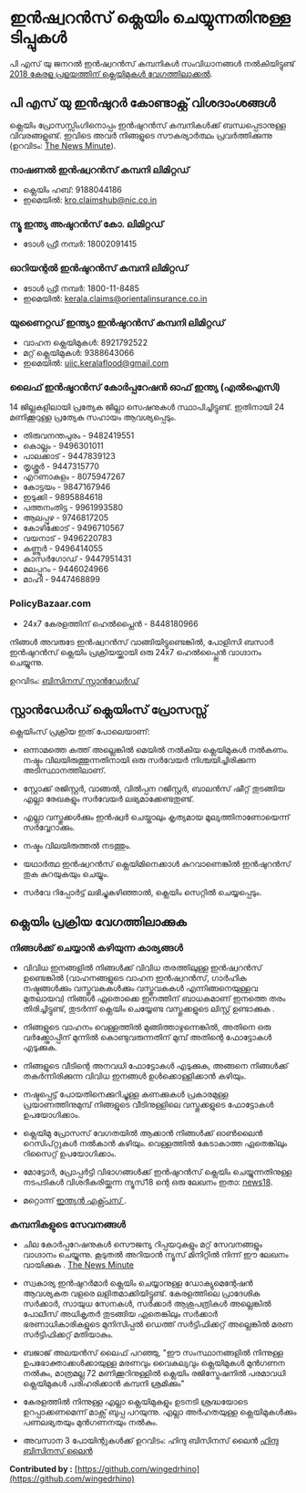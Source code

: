 # ഇൻഷ്വറൻസ് ക്ലെയിം ചെയ്യുന്നതിനുള്ള ടിപ്പുകൾ

പി എസ് യു ജനറൽ ഇൻഷ്വറൻസ് കമ്പനികൾ സംവിധാനങ്ങൾ നൽകിയിട്ടുണ്ട്  [2018 കേരള പ്രളയത്തിന് ക്ലെയിമുകൾ വേഗത്തിലാക്കൽ](https://www.financialexpress.com/money/insurance/psu-general-insurers-to-fast-track-kerala-flood-claims-settlement/1286593/).

## പി എസ് യു ഇൻഷുറർ കോണ്ടാക്റ്റ് വിശദാംശങ്ങൾ

ക്ലെയിം പ്രോസസ്സിംഗിനൊപ്പം ഇൻഷുറൻസ് കമ്പനികൾക്ക് ബന്ധപ്പെടാനുള്ള വിവരങ്ങളുണ്ട്. ഇവിടെ അവർ നിങ്ങളുടെ സൗകര്യാർത്ഥം പ്രവർത്തിക്കുന്നു \(ഉറവിടം: [The News Minute](https://www.thenewsminute.com/article/take-photo-vehicle-submerged-kerala-flood-tow-workshop-say-insurance-cos-86919)\).

### നാഷണൽ ഇൻഷ്വറൻസ് കമ്പനി ലിമിറ്റഡ്

* ക്ലെയിം ഹബ്: 9188044186
* ഇമെയിൽ: kro.claimshub@nic.co.in

### ന്യൂ ഇന്ത്യ അഷുറൻസ് കോ. ലിമിറ്റഡ്

* ടോൾ ഫ്രീ നമ്പർ:  18002091415

### ഓറിയന്റൽ ഇൻഷുറൻസ് കമ്പനി ലിമിറ്റഡ്

* ടോൾ ഫ്രീ നമ്പർ:  1800-11-8485
* ഇമെയിൽ: kerala.claims@orientalinsurance.co.in

### യുണൈറ്റഡ് ഇന്ത്യാ ഇൻഷുറൻസ് കമ്പനി ലിമിറ്റഡ്

* വാഹന ക്ലെയിമുകൾ: 8921792522
* മറ്റ്  ക്ലെയിമുകൾ: 9388643066
* ഇമെയിൽ: uiic.keralaflood@gmail.com

### ലൈഫ് ഇൻഷുറൻസ് കോർപ്പറേഷൻ ഓഫ് ഇന്ത്യ \(എൽഐസി\)

14 ജില്ലകളിലായി പ്രത്യേക ജില്ലാ സെഷനുകൾ സ്ഥാപിച്ചിട്ടുണ്ട്. ഇതിനായി 24 മണിക്കൂറുള്ള പ്രത്യേക സഹായം ആവശ്യപ്പെടും.

* തിരുവനന്തപുരം - 9482419551
* കൊല്ലം - 9496301011
* പാലക്കാട് - 9447839123
* തൃശ്ശൂർ - 9447315770
* എറണാകുളം - 8075947267
* കോട്ടയം - 9847167946
* ഇടുക്കി - 9895884618
* പത്തനംതിട്ട - 9961993580
* ആലപ്പുഴ - 9746817205
* കോഴിക്കോട് - 9496710567
* വയനാട് - 9496220783
* കണ്ണൂർ - 9496414055
* കാസർഗോഡ് - 9447951431
* മലപ്പുറം - 9446024966
* മാഹി - 9447468899

### PolicyBazaar.com

* 24x7 കേരളത്തിന് ഹെൽപ്ലൈൻ - 8448180966

നിങ്ങൾ അവരുടേ ഇൻഷ്വറൻസ് വാങ്ങിയിട്ടുണ്ടെങ്കിൽ, പോളിസി ബസാർ ഇൻഷുറൻസ് ക്ലെയിം പ്രക്രിയയ്ക്കായി ഒരു 24x7 ഹെൽപ്പ്ലൈൻ വാഗ്ദാനം ചെയ്യുന്നു.

ഉറവിടം: [ബിസിനസ് സ്റ്റാൻഡേർഡ്](https://www.business-standard.com/article/news-ani/policybazaar-sets-up-special-helpline-number-for-families-affected-by-kerala-floods-118082000475_1.html)

## സ്റ്റാൻഡേർഡ് ക്ലെയിംസ് പ്രോസസ്സ്

ക്ലെയിംസ് പ്രക്രിയ ഇത് പോലെയാണ്:

* ഒന്നാമത്തെ കത്ത് അല്ലെങ്കിൽ മെയിൽ നൽകിയ ക്ലെയിമുകൾ നൽകണം. നഷ്ടം വിലയിരുത്തുന്നതിനായി ഒരു സർവേയർ നിശ്ചയിച്ചിരിക്കുന്ന അടിസ്ഥാനത്തിലാണ്.

*  സ്റ്റോക്ക് രജിസ്റ്റർ, വാങ്ങൽ, വിൽപ്പന റജിസ്റ്റർ, ബാലൻസ് ഷീറ്റ് തുടങ്ങിയ എല്ലാ രേഖകളും സർവേയർ ലഭ്യമാക്കേണ്ടതുണ്ട്.

* എല്ലാ വസ്തുക്കൾക്കും ഇൻഷ്വർ ചെയ്താലും കൃത്യമായ മൂല്യത്തിനാണോയെന്ന് സർവ്വേറാക്കും.

* നഷ്ടം വിലയിരുത്തൽ നടത്തും.

* യഥാർത്ഥ ഇൻഷ്വറൻസ് ക്ലെയിമിനെക്കാൾ കുറവാണെങ്കിൽ ഇൻഷുറൻസ് തുക കുറയുകയും ചെയ്യും.

* സർവേ റിപ്പോർട്ട് ലഭിച്ചുകഴിഞ്ഞാൽ, ക്ലെയിം സെറ്റിൽ ചെയ്യപ്പെടും. 

## ക്ലെയിം പ്രക്രിയ വേഗത്തിലാക്കുക

### നിങ്ങൾക്ക് ചെയ്യാൻ കഴിയുന്ന കാര്യങ്ങൾ

* വിവിധ ഇനങ്ങളിൽ നിങ്ങൾക്ക് വിവിധ തരത്തിലുള്ള ഇൻഷ്വറൻസ് ഉണ്ടെങ്കിൽ (വാഹനങ്ങളുടെ വാഹന ഇൻഷ്വറൻസ്, ഗാർഹിക നഷ്ടങ്ങൾക്കും വസ്തുവകകൾക്കും വസ്തുവകകൾ എന്നിങ്ങനെയുള്ളവ മുതലായവ) നിങ്ങൾ ഏതൊക്കെ ഇനത്തിന് ബാധകമാണ് ഇനത്തെ തരം തിരിച്ചിട്ടുണ്ട്, തുടർന്ന് ക്ലെയിം ചെയ്യേണ്ട വസ്തുക്കളുടെ ലിസ്റ്റ് ഉണ്ടാക്കുക .

* നിങ്ങളുടെ വാഹനം വെള്ളത്തിൽ മുങ്ങിത്താഴുന്നെങ്കിൽ, അതിനെ ഒരു വർക്ക്ഷോപ്പിന് മുന്നിൽ കൊണ്ടുവരുന്നതിന് മുമ്പ് അതിന്റെ ഫോട്ടോകൾ എടുക്കുക.

* നിങ്ങളുടെ വീടിന്റെ അനവധി ഫോട്ടോകൾ എടുക്കുക, അങ്ങനെ നിങ്ങൾക്ക് തകർന്നിരിക്കുന്ന വിവിധ ഇനങ്ങൾ ഉൾക്കൊള്ളിക്കാൻ കഴിയും.

* നഷ്ടപ്പെട്ട് പോയതിനെക്കുറിച്ചുള്ള കണക്കുകൾ പ്രകാരമുള്ള പ്രയാണത്തിനുമുമ്പ് നിങ്ങളുടെ വീടിനുള്ളിലെ വസ്തുക്കളുടെ ഫോട്ടോകൾ ഉപയോഗിക്കാം.

* ക്ലെയിമു പ്രോസസ് വേഗതയിൽ ആക്കാൻ  നിങ്ങൾക്ക് ഓൺലൈൻ റെസിപ്റ്റുകൾ നൽകാൻ കഴിയും. വെള്ളത്തിൽ കേടാകാത്ത  ഏതെങ്കിലും റിസൈറ്റ് ഉപയോഗിക്കാം. 

* മോട്ടോർ, പ്രോപ്പർട്ടി വിഭാഗങ്ങൾക്ക് ഇൻഷുറൻസ് ക്ലെയിം ചെയ്യുന്നതിനുള്ള നടപടികൾ വിശദീകരിയ്ക്കുന്ന ന്യൂസ്18 ന്റെ ഒരു ലേഖനം ഇതാ: [news18](https://www.news18.com/news/india/irda-orders-insurance-firms-to-simplify-claims-procedure-for-kerala-flood-victims-heres-all-you-need-to-know-1848407.html). 

* മറ്റൊന്ന്  [ഇന്ത്യൻ എക്സ്പ്രസ് ](https://indianexpress.com/article/business/kerala-floods-what-you-should-know-about-claiming-insurance-for-damaged-vehicles-and-property/).

### കമ്പനികളുടെ സേവനങ്ങൾ

* ചില കോർപ്പറേഷനുകൾ സൌജന്യ റിപ്പയറുകളും മറ്റ് സേവനങ്ങളും വാഗ്ദാനം ചെയ്യുന്നു. കൂടുതൽ അറിയാൻ ന്യൂസ് മിനിറ്റിൽ നിന്ന് ഈ ലേഖനം വായിക്കുക . [The News Minute](https://www.thenewsminute.com/article/kerala-flood-relief-list-corporates-offering-free-repairs-and-other-services-87268)


* സ്വകാര്യ ഇൻഷുറർമാർ ക്ലെയിം ചെയ്യാനുള്ള ഡോക്യുമെന്റേഷൻ ആവശ്യകത വളരെ ലളിതമാക്കിയിട്ടുണ്ട്. കേരളത്തിലെ പ്രാദേശിക സർക്കാർ, സായുധ സേനകൾ, സർക്കാർ ആശുപത്രികൾ അല്ലെങ്കിൽ പോലീസ് അധികൃതർ തുടങ്ങിയ ഏതെങ്കിലും സർക്കാർ ഭരണാധികാരികളുടെ മുനിസിപ്പൽ ഡെത്ത് സർട്ടിഫിക്കറ്റ് അല്ലെങ്കിൽ മരണ സർട്ടിഫിക്കറ്റ് മതിയാകും.

* ബജാജ് അലയൻസ് ലൈഫ് പറഞ്ഞു, "ഈ സംസ്ഥാനങ്ങളിൽ നിന്നുള്ള ഉപഭോക്താക്കൾക്കായുള്ള മരണവും വൈകല്യവും ക്ലെയിമുകൾ മുൻഗണന നൽകും, മാത്രമല്ല 72 മണിക്കൂറിനുള്ളിൽ ക്ലെയിം രജിസ്ട്രേഷനിൽ പരമാവധി ക്ലെയിമുകൾ പരിഹരിക്കാൻ കമ്പനി ശ്രമിക്കും"

* കേരളത്തിൽ നിന്നുള്ള എല്ലാ ക്ലെയിമുകളും ഉടനടി ശ്രദ്ധയോടെ ഉറപ്പാക്കണമെന്ന് മാക്സ് ബുപ്പ പറയുന്നു. എല്ലാ അർഹതയുള്ള ക്ലെയിമുകൾക്കും പണലഭ്യതയും മുൻഗണനയും നൽകും.

* അവസാന 3 പോയിന്റുകൾക്ക് ഉറവിടം: ഹിന്ദു ബിസിനസ് ലൈൻ  [ഹിന്ദു ബിസിനസ് ലൈൻ](https://www.thehindubusinessline.com/money-and-banking/kerala-floods-insurance-claims-seen-at-600-1000-crore/article24746508.ece)

**Contributed by :** [https://github.com/wingedrhino](https://github.com/wingedrhino)


